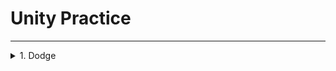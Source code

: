 # Unity Practice

----------------

<details markdown="1">
<summary>1. Dodge</summary>

1. [method/class](#method/class)

#method/class
 
</details>
